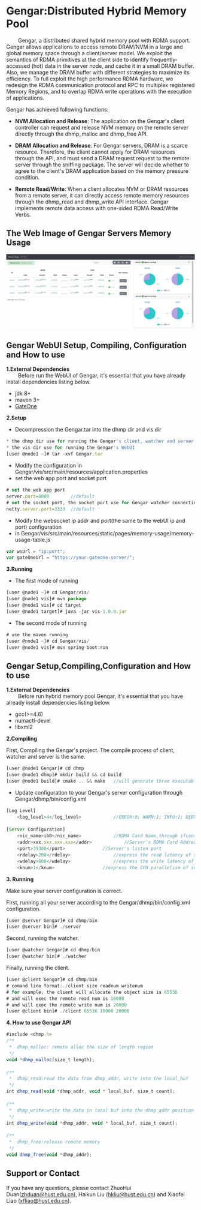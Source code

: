 # Gengar:Distributed Hybrid Memory Pool

&#160; &#160; &#160; &#160; Gengar, a distributed shared hybrid memory pool with RDMA support. Gengar allows applications to access remote DRAM/NVM in a large and global memory space through a client/server model. We exploit the semantics of RDMA primitives at the client side to identify frequently-accessed (hot) data in the server node, and cache it in a small DRAM buffer. Also, we manage the DRAM buffer with different strategies to maximize its efficiency. To full exploit the high performance RDMA hardware, we redesign the RDMA communication protocol and RPC to multiplex registered Memory Regions, and to overlap RDMA write operations with the execution of applications.

Gengar has achieved following functions:

 * **NVM Allocation and Release**: The application on the Gengar's client controller can request and release NVM memory on the remote server directly through the dhmp_malloc and dhmp_free API.

 * **DRAM Allocation and Release**: For Gengar servers, DRAM is a scarce resource. Therefore, the client cannot apply for DRAM resources through the API, and must send a DRAM request request to the remote server through the sniffing package. The server will decide whether to agree to the client's DRAM application based on the memory pressure condition.

 * **Remote Read/Write**: When a client allocates NVM or DRAM resources from a remote server, it can directly access remote memory resources through the dhmp_read and dhmp_write API interface. Gengar implements remote data access with one-sided RDMA Read/Write Verbs.

The Web Image of Gengar Servers Memory Usage 
------------
![image](https://github.com/coderex2522/gengar/blob/master/images/gengar.jpg)

Gengar WebUI Setup, Compiling, Configuration and How to use
------------
**1.External Dependencies**  
&#160; &#160; &#160; &#160; Before run the WebUI of Gengar, it's essential that you have already install dependencies listing below.
* jdk 8+
* maven 3+
* [GateOne](http://liftoff.github.io/GateOne/About/index.html)

**2.Setup**
* Decompression the Gengar.tar into the dhmp dir and vis dir
```javascript
* the dhmp dir use for running the Gengar's client, watcher and server
* the vis dir use for running the Gengar's WebUI
[user @node1 ~]# tar -xvf Gengar.tar
```

* Modify the configuration in Gengar/vis/src/main/resources/application.properties
* set the web app port and socket port
```javascript
# set the web app port
server.port=8080		//default
# set the socket port, the socket port use for Gengar watcher connecting.
netty.server.port=3333	//default
```

* Modify the websocket ip addr and port(the same to the webUI ip and port) configuration 
* in Gengar/vis/src/main/resources/static/pages/memory-usage/memory-usage-table.js
```javascript
var wsUrl = "ip:port";
var gateOneUrl = "https://your-gateone-server/";
```

**3.Running**
* The first mode of running
```javascript
[user @node1 ~]# cd Gengar/vis/
[user @node1 vis]# mvn package
[user @node1 vis]# cd target
[user @node1 target]# java -jar vis-1.0.0.jar
```

* The second mode of running
```javascript
# use the maven running
[user @node1 ~]# cd Gengar/vis/
[user @node1 vis]# mvn spring-boot:run
```

Gengar Setup,Compiling,Configuration and How to use
------------
**1.External Dependencies**  
&#160; &#160; &#160; &#160; Before run hybrid memory pool Gengar, it's essential that you have already install dependencies listing below.
* gcc(>=4.6)
* numactl-devel
* libxml2

**2.Compiling**

First, Compiling the Gengar's project. The compile process of client, watcher and server is the same.

```javascript
[user @node1 Gengar]# cd dhmp
[user @node1 dhmp]# mkdir build && cd build
[user @node1 build]# cmake .. && make 	//will generate three executable files(client\watcher\server) on the Gengar/dhmp/bin
```

* Update configuration to your Gengar's server configuration through Gengar/dhmp/bin/config.xml
```javascript
[Log Level]
	<log_level>4</log_level>			//ERROR:0; WARN:1; INFO:2; DEBUG:3; TRACE:4;

[Server Configuration]
	<nic_name>ib0</nic_name>			//RDMA Card Name,through ifconfig look up
	<addr>xxx.xxx.xxx.xxx</addr>			//Server's RDMA Card Address
	<port>39300</port>				//Server's listen port
	<rdelay>200</rdelay>				//express the read latency of server's NVM is 200ns
	<wdelay>800</wdelay>				//express the write latency of server's NVM is 800ns
	<knum>1</knum>					//express the CPU parallelism of server is 1
```

**3. Running**

Make sure your server configuration is correct.

First, running all your server according to the Gengar/dhmp/bin/config.xml configuration.
```javascript
[user @server Gengar]# cd dhmp/bin
[user @server bin]# ./server
```

Second, running the watcher.
```javascript
[user @watcher Gengar]# cd dhmp/bin
[user @watcher bin]# ./watcher
```

Finally, running the client.
```javascript
[user @client Gengar]# cd dhmp/bin
# comand line format:./client size readnum writenum
# for example, the client will allocate the object size is 65536
# and will exec the remote read num is 10000
# and will exec the remote write num is 20000
[user @client bin]# ./client 65536 10000 20000
```

**4. How to use Gengar API**
```javascript
#include <dhmp.h>
/**
 *	dhmp_malloc: remote alloc the size of length region
 */
void *dhmp_malloc(size_t length);

/**
 *	dhmp_read:read the data from dhmp_addr, write into the local_buf
 */
int dhmp_read(void *dhmp_addr, void * local_buf, size_t count);

/**
 *	dhmp_write:write the data in local buf into the dhmp_addr position
 */
int dhmp_write(void *dhmp_addr, void * local_buf, size_t count);

/**
 *	dhmp_free:release remote memory
 */
void dhmp_free(void *dhmp_addr);
```

## Support or Contact
If you have any questions, please contact ZhuoHui Duan(zhduan@hust.edu.cn), Haikun Liu (hkliu@hust.edu.cn) and Xiaofei Liao (xfliao@hust.edu.cn).
